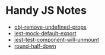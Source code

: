 # Handy JS Notes

- [obj-remove-undefined-props](obj-remove-undefined-props.js)
- [jest-mock-default-export](jest-mock-default-export.js)
- [jest-test-component-will-unmount](jest-test-component-will-unmount.js)
- [round-half-down](round-half-down.js)
